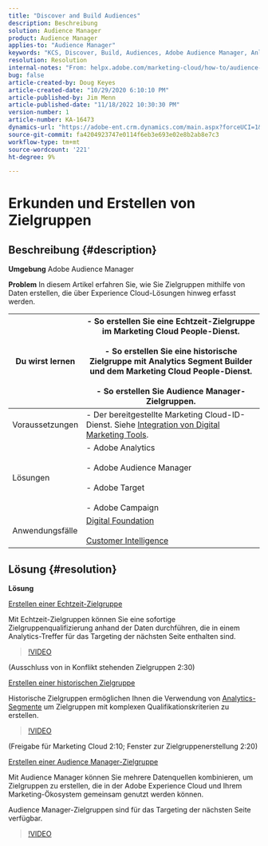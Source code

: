 ```yaml
---
title: "Discover and Build Audiences"
description: Beschreibung
solution: Audience Manager
product: Audience Manager
applies-to: "Audience Manager"
keywords: "KCS, Discover, Build, Audiences, Adobe Audience Manager, Anleitung"
resolution: Resolution
internal-notes: "From: helpx.adobe.com/marketing-cloud/how-to/audience-discovery.html"
bug: false
article-created-by: Doug Keyes
article-created-date: "10/29/2020 6:10:10 PM"
article-published-by: Jim Menn
article-published-date: "11/18/2022 10:30:30 PM"
version-number: 1
article-number: KA-16473
dynamics-url: "https://adobe-ent.crm.dynamics.com/main.aspx?forceUCI=1&pagetype=entityrecord&etn=knowledgearticle&id=279bbdfa-111a-eb11-a813-000d3a5937f3"
source-git-commit: fa4204923747e0114f6eb3e693e02e8b2ab8e7c3
workflow-type: tm+mt
source-wordcount: '221'
ht-degree: 9%

---
```


# Erkunden und Erstellen von Zielgruppen

## Beschreibung {#description}


<b>Umgebung</b>
Adobe Audience Manager

<b>Problem</b>
In diesem Artikel erfahren Sie, wie Sie Zielgruppen mithilfe von Daten erstellen, die über Experience Cloud-Lösungen hinweg erfasst werden.


| Du wirst lernen | - So erstellen Sie eine Echtzeit-Zielgruppe im Marketing Cloud People-Dienst.<br><br>- So erstellen Sie eine historische Zielgruppe mit Analytics Segment Builder und dem Marketing Cloud People-Dienst.<br><br>- So erstellen Sie Audience Manager-Zielgruppen. |
| --- | --- |
| Voraussetzungen | - Der bereitgestellte Marketing Cloud-ID-Dienst. Siehe [Integration von Digital Marketing Tools](https://helpx.adobe.com/marketing-cloud/how-to/tool-integration.html). |
| Lösungen | - Adobe Analytics<br><br>- Adobe Audience Manager<br><br>- Adobe Target<br><br>- Adobe Campaign |
| Anwendungsfälle | [Digital Foundation](https://helpx.adobe.com/marketing-cloud/how-to/digital-foundation.html)<br><br>[Customer Intelligence](https://helpx.adobe.com/marketing-cloud/how-to/customer-intelligence.html) |





## Lösung {#resolution}


<b>Lösung</b>

<u>Erstellen einer Echtzeit-Zielgruppe</u>

Mit Echtzeit-Zielgruppen können Sie eine sofortige Zielgruppenqualifizierung anhand der Daten durchführen, die in einem Analytics-Treffer für das Targeting der nächsten Seite enthalten sind.




>[!VIDEO](https://video.tv.adobe.com/v/17804t1/)



(Ausschluss von in Konflikt stehenden Zielgruppen 2:30)



<u>Erstellen einer historischen Zielgruppe</u>

Historische Zielgruppen ermöglichen Ihnen die Verwendung von [Analytics-Segmente](https://marketing.adobe.com/resources/help/de_DE/analytics/segment/) um Zielgruppen mit komplexen Qualifikationskriterien zu erstellen.




>[!VIDEO](https://video.tv.adobe.com/v/17805/)



(Freigabe für Marketing Cloud 2:10; Fenster zur Zielgruppenerstellung 2:20)

<u>Erstellen einer Audience Manager-Zielgruppe</u>

Mit Audience Manager können Sie mehrere Datenquellen kombinieren, um Zielgruppen zu erstellen, die in der Adobe Experience Cloud und Ihrem Marketing-Ökosystem gemeinsam genutzt werden können.

Audience Manager-Zielgruppen sind für das Targeting der nächsten Seite verfügbar.




>[!VIDEO](https://video.tv.adobe.com/v/18113t1/)


